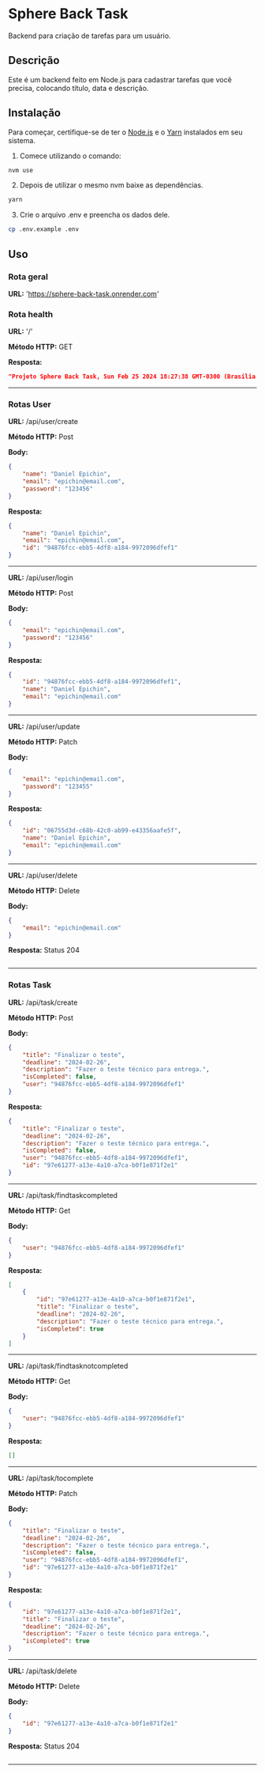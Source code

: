 # Sphere Back Task

Backend para criação de tarefas para um usuário.

## Descrição

Este é um backend feito em Node.js para cadastrar tarefas que você precisa, colocando título, data e descrição.

## Instalação

Para começar, certifique-se de ter o [Node.js](https://nodejs.org/) e o [Yarn](https://yarnpkg.com/) instalados em seu sistema.

1. Comece utilizando o comando:
```bash
nvm use
``` 

2. Depois de utilizar o mesmo nvm baixe as dependências.
```bash
yarn 
```

3. Crie o arquivo .env e preencha os dados dele.
```bash
cp .env.example .env
```

## Uso
### Rota geral
**URL:** 'https://sphere-back-task.onrender.com'
### Rota health
**URL:** '/'

**Método HTTP:** GET

**Resposta:**
```JSON
"Projeto Sphere Back Task, Sun Feb 25 2024 18:27:38 GMT-0300 (Brasilia Standard Time)"
```
***
### Rotas User
**URL:** /api/user/create

**Método HTTP:** Post

**Body:** 
```JSON
{
	"name": "Daniel Epichin",
	"email": "epichin@email.com",
	"password": "123456"
}
```
**Resposta:**
```JSON
{
	"name": "Daniel Epichin",
	"email": "epichin@email.com",
	"id": "94876fcc-ebb5-4df8-a184-9972096dfef1"
}
```
***
**URL:** /api/user/login

**Método HTTP:** Post

**Body:** 
```JSON
{
	"email": "epichin@email.com",
	"password": "123456"
}
```
**Resposta:**
```JSON
{
	"id": "94876fcc-ebb5-4df8-a184-9972096dfef1",
	"name": "Daniel Epichin",
	"email": "epichin@email.com"
}
```
***
**URL:** /api/user/update

**Método HTTP:** Patch

**Body:** 
```JSON
{
	"email": "epichin@email.com",
	"password": "123455"
}
```
**Resposta:**
```JSON
{
	"id": "06755d3d-c68b-42c0-ab99-e43356aafe5f",
	"name": "Daniel Epichin",
	"email": "epichin@email.com"
}
```
***
**URL:** /api/user/delete

**Método HTTP:** Delete

**Body:** 
```JSON
{
	"email": "epichin@email.com"
}
```
**Resposta:**
Status 204
```JSON

```
***

### Rotas Task
**URL:** /api/task/create

**Método HTTP:** Post

**Body:** 
```JSON
{
	"title": "Finalizar o teste",
	"deadline": "2024-02-26",
	"description": "Fazer o teste técnico para entrega.",
	"isCompleted": false,
	"user": "94876fcc-ebb5-4df8-a184-9972096dfef1"
}
```
**Resposta:**
```JSON
{
	"title": "Finalizar o teste",
	"deadline": "2024-02-26",
	"description": "Fazer o teste técnico para entrega.",
	"isCompleted": false,
	"user": "94876fcc-ebb5-4df8-a184-9972096dfef1",
	"id": "97e61277-a13e-4a10-a7ca-b0f1e871f2e1"
}
```
***
**URL:** /api/task/findtaskcompleted

**Método HTTP:** Get

**Body:** 
```JSON
{
	"user": "94876fcc-ebb5-4df8-a184-9972096dfef1"
}
```
**Resposta:**
```JSON
[
	{
		"id": "97e61277-a13e-4a10-a7ca-b0f1e871f2e1",
		"title": "Finalizar o teste",
		"deadline": "2024-02-26",
		"description": "Fazer o teste técnico para entrega.",
		"isCompleted": true
	}
]
```
***
**URL:** /api/task/findtasknotcompleted

**Método HTTP:** Get

**Body:** 
```JSON
{
	"user": "94876fcc-ebb5-4df8-a184-9972096dfef1"
}
```
**Resposta:**
```JSON
[]
```
***
**URL:** /api/task/tocomplete

**Método HTTP:** Patch

**Body:** 
```JSON
{
	"title": "Finalizar o teste",
	"deadline": "2024-02-26",
	"description": "Fazer o teste técnico para entrega.",
	"isCompleted": false,
	"user": "94876fcc-ebb5-4df8-a184-9972096dfef1",
	"id": "97e61277-a13e-4a10-a7ca-b0f1e871f2e1"
}
```
**Resposta:**
```JSON
{
	"id": "97e61277-a13e-4a10-a7ca-b0f1e871f2e1",
	"title": "Finalizar o teste",
	"deadline": "2024-02-26",
	"description": "Fazer o teste técnico para entrega.",
	"isCompleted": true
}
```
***
**URL:** /api/task/delete

**Método HTTP:** Delete

**Body:** 
```JSON
{
	"id": "97e61277-a13e-4a10-a7ca-b0f1e871f2e1"
}
```
**Resposta:**
Status 204
```JSON

```
***